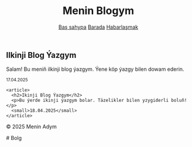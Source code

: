 <!DOCTYPE html>
<html lang="tk">
<head>
  <meta charset="UTF-8">
  <title>Menin Blogym</title>
  <link rel="stylesheet" href="style.css">
</head>
<body>
  <header>
    <h1>Menin Blogym</h1>
    <nav>
      <a href="#">Baş sahypa</a>
      <a href="#">Barada</a>
      <a href="#">Habarlaşmak</a>
    </nav>
  </header>

  <main>
    <article>
      <h2>Ilkinji Blog Ýazgym</h2>
      <p>Salam! Bu meniň ilkinji blog ýazgym. Ýene köp ýazgy bilen dowam ederin.</p>
      <small>17.04.2025</small>
    </article>

    <article>
      <h2>Ikinji Blog Ýazgym</h2>
      <p>Bu ýerde ikinji ýazgym bolar. Täzelikler bilen yzygiderli boluň!</p>
      <small>18.04.2025</small>
    </article>
  </main>

  <footer>
    <p>&copy; 2025 Menin Adym</p>
  </footer>
</body>
</html># Bolg
